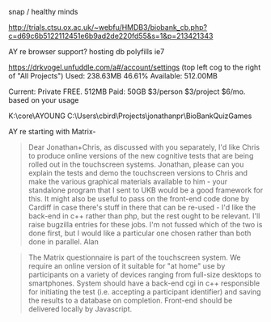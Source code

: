 
snap / healthy minds


http://trials.ctsu.ox.ac.uk/~webfu/HMDB3/biobank_cb.php?c=d69c6b5122112451e6b9ad2de220fd55&s=1&p=213421343

AY re
    browser support?
    hosting
    db
polyfills
ie7



https://drkvogel.unfuddle.com/a#/account/settings (top left cog to the right of "All Projects")
Used: 238.63MB 46.61% Available: 512.00MB

Current: Private FREE. 512MB
Paid: 50GB $3/person $3/project $6/mo. based on your usage 


K:\core\AYOUNG
C:\Users\cbird\Projects\jonathanpr\BioBankQuizGames

AY re starting with Matrix-

>Dear Jonathan+Chris, as discussed with you separately, I'd like Chris to produce online versions of the new cognitive tests that are being rolled out in the touchscreen systems.  Jonathan, please can you explain the tests and demo the touchscreen versions to Chris and make the various graphical materials available to him - your standalone program that I sent to UKB would be a good framework for this.  It might also be useful to pass on the front-end code done by Cardiff in case there's stuff in there that can be re-used - I'd like the back-end in c++ rather than php, but the rest ought to be relevant.
I'll raise bugzilla entries for these jobs.  I'm not fussed which of the two is done first, but I would like a particular one chosen rather than both done in parallel. Alan

>The Matrix questionnaire is part of the touchscreen system.  We require an online version of it suitable for "at home" use by participants on a variety of devices ranging from full-size desktops to smartphones.
System should have a back-end cgi in c++ responsible for initiating the test (i.e. accepting a participant identifier) and saving the results to a database on completion.   Front-end should be delivered locally by Javascript.